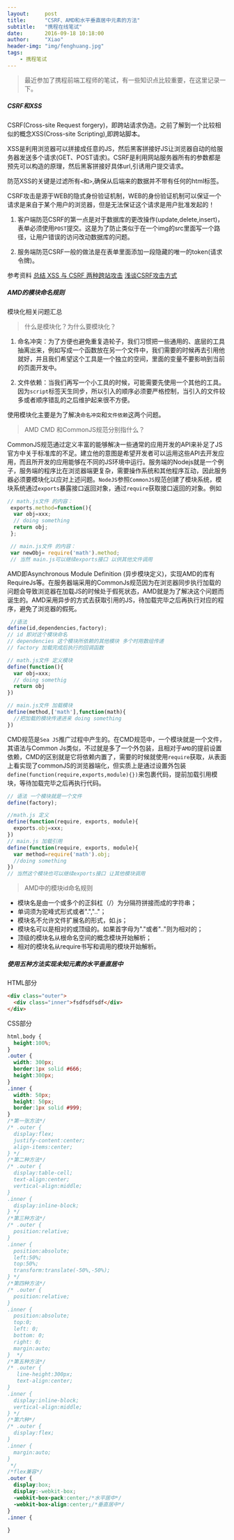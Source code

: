```yaml
---
layout:     post
title:      "CSRF、AMD和水平垂直居中元素的方法"
subtitle:   "携程在线笔试"
date:       2016-09-18 10:18:00
author:     "Xiao"
header-img: "img/fenghuang.jpg"
tags:
    - 携程笔试
---
```


> 最近参加了携程前端工程师的笔试，有一些知识点比较重要，在这里记录一下。

##### CSRF和XSS

CSRF(Cross-site Request forgery)，即跨站请求伪造。之前了解到一个比较相似的概念XSS(Cross-site Scripting),即跨站脚本。

XSS是利用浏览器可以拼接成任意的JS，然后黑客拼接好JS让浏览器自动的给服务器发送多个请求(GET、POST请求)。CSRF是利用网站服务器所有的参数都是预先可以构造的原理，然后黑客拼接好具体url,引诱用户提交请求。

防范XSS的关键是过滤所有`<`和`>`,确保从后端来的数据并不带有任何的html标签。

CSRF攻击是源于WEB的隐式身份验证机制，WEB的身份验证机制可以保证一个请求是来自于某个用户的浏览器，但是无法保证这个请求是用户批准发起的！

1. 客户端防范CSRF的第一点是对于数据库的更改操作(update,delete,insert)，表单必须使用`POST`提交。这是为了防止类似于在一个img的src里面写一个路径，让用户错误的访问改动数据库的问题。

1. 服务端防范CSRF一般的做法是在表单里面添加一段隐藏的唯一的token(请求令牌)。

参考资料
[总结 XSS 与 CSRF 两种跨站攻击](http://www.cnblogs.com/wangyuyu/p/3388180.html)
[浅谈CSRF攻击方式](http://www.cnblogs.com/hyddd/archive/2009/04/09/1432744.html)

##### AMD的模块命名规则

模块化相关问题汇总

> 什么是模块化？为什么要模块化？

1. 命名冲突：为了方便也避免重复造轮子，我们习惯把一些通用的、底层的工具抽离出来，例如写成一个函数放在另一个文件中，我们需要的时候再去引用他就好，并且我们希望这个工具是一个独立的空间，里面的变量不要影响到当前的页面开发中。

1. 文件依赖：当我们再写一个小工具的时候，可能需要先使用一个其他的工具。因为`script`标签天生同步，所以引入的顺序必须要严格控制，当引入的文件较多或者顺序错乱的之后维护起来很不方便。

使用模块化主要是为了解决`命名冲突`和`文件依赖`这两个问题。

> AMD CMD 和CommonJS规范分别指什么？

CommonJS规范通过定义丰富的能够解决一些通常的应用开发的API来补足了JS官方中关于标准库的不足。建立他的意图是希望开发者可以运用这些API去开发应用，而且所开发的应用能够在不同的JS环境中运行。服务端的Nodejs就是一个例子，服务端的程序比在浏览器端更复杂，需要操作系统和其他程序互动，因此服务器必须要模块化以应对上述问题。`NodeJS`参照`CommonJS`规范创建了模块系统，模块系统通过`exports`暴露接口返回对象，通过`require`获取接口返回的对象。例如

```js
// math.js文件 的内容：
 exports.method=function(){
  var obj=xxx;
  // doing something
  return obj;
 };

 // main.js文件 的内容：
 var newObj= require('math').method;
 // 当然 main.js可以继续exports接口 以供其他文件调用
```

AMD即Asynchronous Module Definition (异步模块定义)，实现AMD的库有RequireJs等。在服务器端采用的CommonJs规范因为在浏览器同步执行加载的问题会导致浏览器在加载JS的时候处于假死状态，AMD就是为了解决这个问题而诞生的。AMD采用异步的方式去获取引用的JS，待加载完毕之后再执行对应的程序，避免了浏览器的假死。

```js
 //语法
define(id,dependencies,factory); 
// id 即对这个模块命名
// dependencies 这个模块所依赖的其他模块 多个时用数组传递
// factory 加载完成后执行的回调函数

// math.js文件 定义模块
define(function(){
  var obj=xxx;
  // doing somethig 
  return obj
})

// main.js文件 加载模块
define(method,['math'],function(math){
  //把加载的模块传递进来 doing something
})
```

CMD规范是`Sea JS`推广过程中产生的。在CMD规范中，一个模块就是一个文件，其语法与Common Js类似，不过就是多了一个外包装，且相对于`AMD`的提前设置依赖，CMD的区别就是它将依赖内置了，需要的时候就使用`require`获取，从表面上看实现了commonJS的浏览器端化，但实质上是通过设置外包装`define(function(require,exports,module){})`来包裹代码，提前加载引用模块，等待加载完毕之后再执行代码。

```js
// 语法 一个模块就是一个文件
define(factory);

//math.js 定义
define(function(require, exports, module){
  exports.obj=xxx;
})
// main.js 加载引用
define(function(require, exports, module){
  var method=require('math').obj;
  //doing something
})
// 当然这个模块也可以继续exports接口 让其他模块调用
```
> AMD中的模块id命名规则

- 模块名是由一个或多个的正斜杠（/）为分隔符拼接而成的字符串；
- 单词须为驼峰式形式或者".",".."；
- 模块名不允许文件扩展名的形式，如.js；
- 模块名可以是相对的或顶级的。如果首字母为"."或者".."则为相对的；
- 顶级的模块名从根命名空间的概念模块开始解析；
- 相对的模块名从require书写和调用的模块开始解析。

##### 使用五种方法实现未知元素的水平垂直居中

HTML部分

```html
<div class="outer">
  <div class="inner">fsdfsdfsdf</div>
</div>
```
CSS部分

```css
html,body {
  height:100%;
}
.outer {
  width: 300px;
  border:1px solid #666;
  height:300px;
}
.inner {
  width: 50px;
  height: 50px;
  border:1px solid #999;
}
/*第一张方法*/
/* .outer {
  display:flex;
  justify-content:center;
  align-items:center;
} */
/*第二种方法*/
/* .outer {
  display:table-cell;
  text-align:center;
  vertical-align:middle;
}
.inner {
  display:inline-block;
} */
/*第三种方法*/
/* .outer {
  position:relative;
}
.inner {
  position:absolute;
  left:50%;
  top:50%;
  transform:translate(-50%,-50%);
} */
/*第四种方法*/
/* .outer {
  position:relative;
}
.inner {
  position:absolute;
  top:0;
  left: 0;
  bottom: 0;
  right: 0;
  margin:auto;
}  */
/*第五种方法*/
/* .outer {
   line-height:300px;
   text-align:center;
}
.inner {
  display:inline-block;
  vertical-align:middle;
} */
/*第六种*/
/* .outer {
  display:flex;
}
.inner {
  margin:auto;
}
 */
/*flex兼容*/
.outer {
  display:box;
  display:-webkit-box;
  -webkit-box-pack:center;/*水平居中*/
  -webkit-box-align:center;/*垂直居中*/
}
.inner {
  
}
```